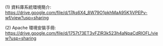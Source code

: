 (1) 資料庫系統環境簡介: https://drive.google.com/file/d/17As6X4_8W79O1pkhMaA95K1jVPEPv-wf/view?usp=sharing

(2) Apache 環境安裝手冊: https://drive.google.com/file/d/1757t73ET3vFZlR3k523h4aNpaCdRIOFL/view?usp=sharing
